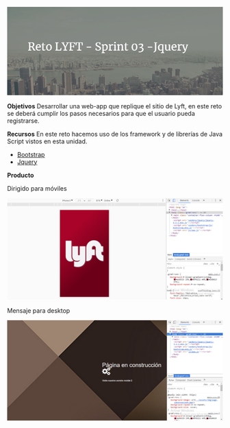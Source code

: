 ![](assets/img/readme-header.png)

**Objetivos**
Desarrollar una web-app que replique el sitio de Lyft, en este reto se deberá cumplir los pasos necesarios para que el usuario pueda registrarse.

**Recursos**
En este reto hacemos uso de los framework y de librerías de Java Script vistos en esta unidad.

* [Bootstrap](https://getbootstrap.com/docs/3.3/css/)
* [Jquery](https://jquery.com/)

**Producto**

Dirigido para móviles

![](assets/img/vm.png)

Mensaje para desktop

![](assets/img/img-dt.png)